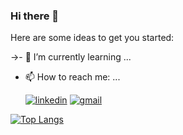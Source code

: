 ### Hi there 👋



Here are some ideas to get you started:


->- 🌱 I’m currently learning ...


- 📫 How to reach me: ...


   [![linkedin](https://img.shields.io/badge/Linkedin-blue?style=for-the-badge&logo=Linkedin&logoColor=white)](https://www.linkedin.com/in/ilhancuvelek/)
   [![gmail](https://img.shields.io/badge/-Gmail-red?style=for-the-badge&labelColor=red&logo=Gmail&logoColor=white)](cuvelekilhan@gmail.com)

[![Top Langs](https://github-readme-stats.vercel.app/api/top-langs/?username=ilhancuvelek&layout=compact)](https://github.com/ilhancuvelek/github-readme-stats)

